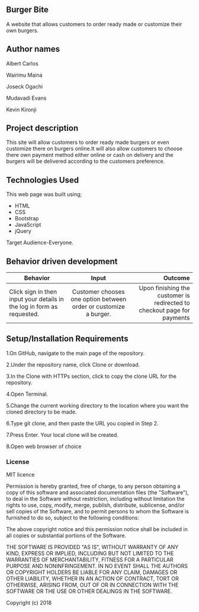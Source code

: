## Burger Bite
A website that allows customers to order ready made or customize their own burgers.

## Author names

Albert Carlos

Wairimu Maina

Joseck Ogachi

Mudavadi Evans

Kevin Kironji

## Project description
This site will allow customers to order ready made burgers or even customize there on burgers online.It will also allow customers to choose there own payment method either online or cash on delivery and the burgers will be delivered according to the customers preference.

## Technologies Used

This web page was built using;

* HTML
* CSS
* Bootstrap
* JavaScript
* jQuery

Target Audience-Everyone.


## Behavior driven development

| Behavior        | Input           | Outcome  |
| ------------- |:-------------:| -----:|
| Click sign in then input your details in the log in form as requested.  | Customer chooses one option between order or customize a  burger. | Upon finishing the customer is redirected to checkout page for payments |

## Setup/Installation Requirements

1.On GitHub, navigate to the main page of the repository.

2.Under the repository name, click Clone or download.

3.In the Clone with HTTPs section, click  to copy the clone URL for the repository.

4.Open Terminal.

5.Change the current working directory to the location where you want the cloned directory to be made.

6.Type git clone, and then paste the URL you copied in Step 2.

7.Press Enter. Your local clone will be created.

8.Open web browser of choice

### License

MIT licence

Permission is hereby granted, free of charge, to any person obtaining a copy of this software and associated documentation files (the "Software"), to deal in the Software without restriction, including without limitation the rights to use, copy, modify, merge, publish, distribute, sublicense, and/or sell copies of the Software, and to permit persons to whom the Software is furnished to do so, subject to the following conditions:

The above copyright notice and this permission notice shall be included in all copies or substantial portions of the Software.

THE SOFTWARE IS PROVIDED "AS IS", WITHOUT WARRANTY OF ANY KIND, EXPRESS OR IMPLIED, INCLUDING BUT NOT LIMITED TO THE WARRANTIES OF MERCHANTABILITY, FITNESS FOR A PARTICULAR PURPOSE AND NONINFRINGEMENT. IN NO EVENT SHALL THE AUTHORS OR COPYRIGHT HOLDERS BE LIABLE FOR ANY CLAIM, DAMAGES OR OTHER LIABILITY, WHETHER IN AN ACTION OF CONTRACT, TORT OR OTHERWISE, ARISING FROM, OUT OF OR IN CONNECTION WITH THE SOFTWARE OR THE USE OR OTHER DEALINGS IN THE SOFTWARE.

Copyright (c) 2018
